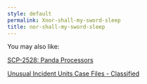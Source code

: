 ```yaml
---
style: default
permalink: Xnor-shall-my-sword-sleep
title: nor-shall-my-sword-sleep
---
```

You may also like:

[SCP-2528: Panda Processors](http://scp-wiki.net/scp-2528)

[Unusual Incident Units Case Files - Classified](http://scp-wiki.net/unusual-incident-units-case-files-classified)
